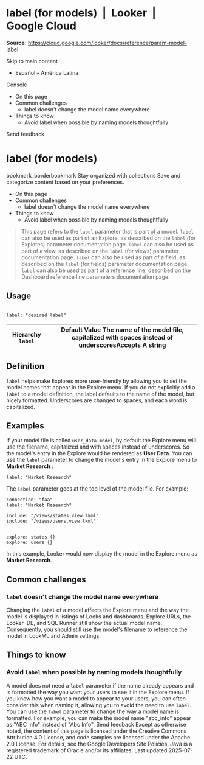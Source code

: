 # label (for models)  |  Looker  |  Google Cloud

**Source:** https://cloud.google.com/looker/docs/reference/param-model-label

Skip to main content 
  * Español – América Latina

Console 


  * On this page
  * Common challenges
    * label doesn't change the model name everywhere
  * Things to know
    * Avoid label when possible by naming models thoughtfully




Send feedback 
#  label (for models)
bookmark_borderbookmark Stay organized with collections  Save and categorize content based on your preferences.
  * On this page
  * Common challenges
    * label doesn't change the model name everywhere
  * Things to know
    * Avoid label when possible by naming models thoughtfully


> This page refers to the `label` parameter that is part of a model.
> `label` can also be used as part of an Explore, as described on the `label` (for Explores) parameter documentation page.
> `label` can also be used as part of a view, as described on the `label` (for views) parameter documentation page.
> `label` can also be used as part of a field, as described on the `label` (for fields) parameter documentation page.
> `label` can also be used as part of a reference line, described on the Dashboard reference line parameters documentation page.
## Usage
```

label: "desired label"

```

Hierarchy `label` |  Default Value The name of the model file, capitalized with spaces instead of underscoresAccepts A string   
---|---  
## Definition
`label` helps make Explores more user-friendly by allowing you to set the model names that appear in the Explore menu.
If you do not explicitly add a `label` to a model definition, the label defaults to the name of the model, but nicely formatted. Underscores are changed to spaces, and each word is capitalized.
## Examples
If your model file is called `user_data.model`, by default the Explore menu will use the filename, capitalized and with spaces instead of underscores. So the model's entry in the Explore would be rendered as **User Data**.
You can use the `label` parameter to change the model's entry in the Explore menu to **Market Research** :
```
label: "Market Research"

```

The `label` parameter goes at the top level of the model file. For example:
```
connection: "faa"
label: "Market Research"

include: "/views/states.view.lkml"
include: "/views/users.view.lkml"


explore: states {}
explore: users {}

```

In this example, Looker would now display the model in the Explore menu as **Market Research**.
## Common challenges
###  `label` doesn't change the model name everywhere
Changing the `label` of a model affects the Explore menu and the way the model is displayed in listings of Looks and dashboards. Explore URLs, the Looker IDE, and SQL Runner still show the actual model name. Consequently, you should still use the model's filename to reference the model in LookML and Admin settings.
## Things to know
### Avoid `label` when possible by naming models thoughtfully
A model does not need a `label` parameter if the name already appears and is formatted the way you want your users to see it in the Explore menu. If you know how you want a model to appear to your users, you can often consider this when naming it, allowing you to avoid the need to use `label`.
You can use the `label` parameter to change the way a model name is formatted. For example, you can make the model name "abc_info" appear as "ABC Info" instead of "Abc Info".
Send feedback 
Except as otherwise noted, the content of this page is licensed under the Creative Commons Attribution 4.0 License, and code samples are licensed under the Apache 2.0 License. For details, see the Google Developers Site Policies. Java is a registered trademark of Oracle and/or its affiliates.
Last updated 2025-07-22 UTC.


